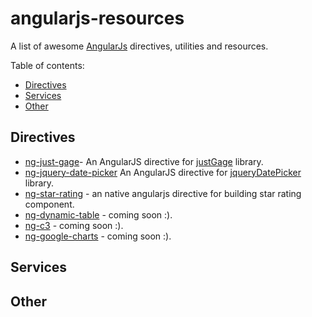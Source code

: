 # angularjs-resources
A list of awesome [AngularJs](http://angularjs.org)  directives, utilities and resources.

Table of contents:
* [Directives](#directives)
* [Services](#services)
* [Other](#other)

## Directives
* [ng-just-gage](https://github.com/BrkCoder/angularjs-resources/blob/master/src/js/directives/ng-gage.js)-  An AngularJS directive for [justGage](http://justgage.com/) library.
* [ng-jquery-date-picker](https://github.com/BrkCoder/angularjs-resources/blob/master/src/js/directives/ng-jquery-datepicker.js) An AngularJS directive for [jqueryDatePicker](https://jqueryui.com/datepicker/) library.
* [ng-star-rating](https://github.com/BrkCoder/angularjs-resources/blob/master/src/js/directives/ng-rating.js) - an native angularjs directive for building star rating component.
* [ng-dynamic-table](https://www.google.co.il/?gws_rd=ssl) - coming soon :).
* [ng-c3](https://www.google.co.il/?gws_rd=ssl) - coming soon :).
* [ng-google-charts](https://www.google.co.il/?gws_rd=ssl) - coming soon :).

## Services

## Other

